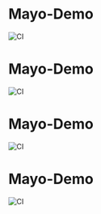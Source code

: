 ﻿# Mayo-Demo

![CI](https://github.com/YangM123321/Mayo-Demo/actions/workflows/ci.yml/badge.svg)
# Mayo-Demo

![CI](https://github.com/YangM123321/Mayo-Demo/actions/workflows/ci.yml/badge.svg)
# Mayo-Demo

![CI](https://github.com/YangM123321/Mayo-Demo/actions/workflows/ci.yml/badge.svg)
# Mayo-Demo

![CI](https://github.com/YangM123321/Mayo-Demo/actions/workflows/ci.yml/badge.svg)
